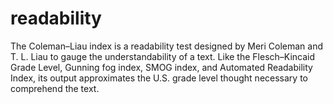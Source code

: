 # readability
 The Coleman–Liau index is a readability test designed by Meri Coleman and T. L. Liau to gauge the understandability of a text. Like the Flesch–Kincaid Grade Level, Gunning fog index, SMOG index, and Automated Readability Index, its output approximates the U.S. grade level thought necessary to comprehend the text.

